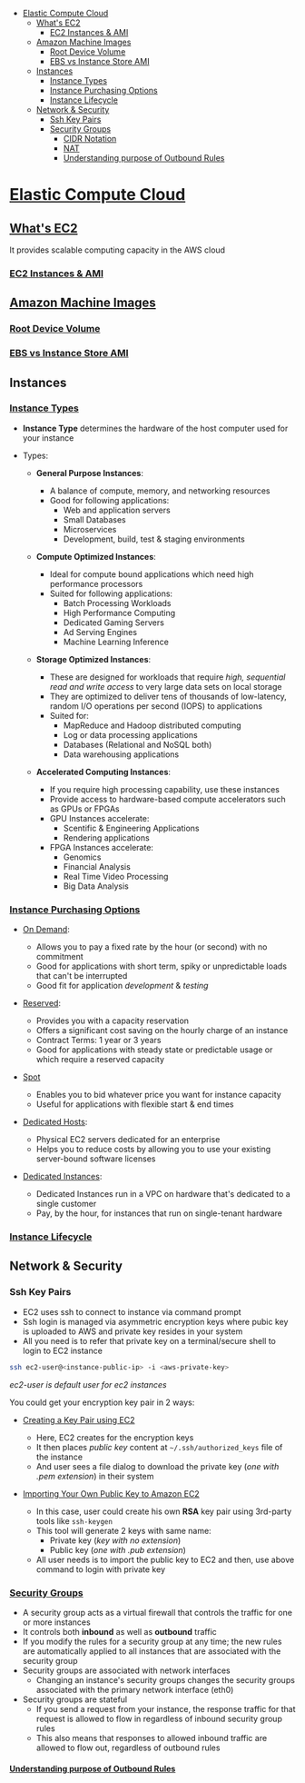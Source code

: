 - [Elastic Compute Cloud](#elastic-compute-cloud)
  - [What's EC2](#whats-ec2)
    - [EC2 Instances & AMI](#ec2-instances--ami)
  - [Amazon Machine Images](#amazon-machine-images)
    - [Root Device Volume](#root-device-volume)
    - [EBS vs Instance Store AMI](#ebs-vs-instance-store-ami)
  - [Instances](#instances)
    - [Instance Types](#instance-types)
    - [Instance Purchasing Options](#instance-purchasing-options)
    - [Instance Lifecycle](#instance-lifecycle)
  - [Network & Security](#network--security)
    - [Ssh Key Pairs](#ssh-key-pairs)
    - [Security Groups](#security-groups)
      - [CIDR Notation](#cidr-notation)
      - [NAT](#nat)
      - [Understanding purpose of Outbound Rules](#understanding-purpose-of-outbound-rules)

# [Elastic Compute Cloud](https://aws.amazon.com/ec2/)

## [What's EC2](https://docs.aws.amazon.com/AWSEC2/latest/UserGuide/concepts.html)

It provides scalable computing capacity in the AWS cloud

### [EC2 Instances & AMI](https://docs.aws.amazon.com/AWSEC2/latest/UserGuide/ec2-instances-and-amis.html)

## [Amazon Machine Images](https://docs.aws.amazon.com/AWSEC2/latest/UserGuide/AMIs.html)

### [Root Device Volume](https://docs.aws.amazon.com/AWSEC2/latest/UserGuide/RootDeviceStorage.html)

### [EBS vs Instance Store AMI](https://docs.aws.amazon.com/AWSEC2/latest/UserGuide/ComponentsAMIs.html#storage-for-the-root-device)

## Instances

### [Instance Types](https://docs.aws.amazon.com/AWSEC2/latest/UserGuide/instance-types.html)

- **Instance Type** determines the hardware of the host computer used for your instance
- Types:

  - **General Purpose Instances**:

    - A balance of compute, memory, and networking resources
    - Good for following applications:
      - Web and application servers
      - Small Databases
      - Microservices
      - Development, build, test & staging environments

  - **Compute Optimized Instances**:

    - Ideal for compute bound applications which need high performance processors
    - Suited for following applications:
      - Batch Processing Workloads
      - High Performance Computing
      - Dedicated Gaming Servers
      - Ad Serving Engines
      - Machine Learning Inference

  - **Storage Optimized Instances**:

    - These are designed for workloads that require _high, sequential read and write access_ to very large data sets on local storage
    - They are optimized to deliver tens of thousands of low-latency, random I/O operations per second (IOPS) to applications
    - Suited for:
      - MapReduce and Hadoop distributed computing
      - Log or data processing applications
      - Databases (Relational and NoSQL both)
      - Data warehousing applications

  - **Accelerated Computing Instances**:

    - If you require high processing capability, use these instances
    - Provide access to hardware-based compute accelerators such as GPUs or FPGAs
    - GPU Instances accelerate:
      - Scentific & Engineering Applications
      - Rendering applications
    - FPGA Instances accelerate:
      - Genomics
      - Financial Analysis
      - Real Time Video Processing
      - Big Data Analysis

### [Instance Purchasing Options](https://docs.aws.amazon.com/AWSEC2/latest/UserGuide/instance-purchasing-options.html)

- [On Demand](https://docs.aws.amazon.com/AWSEC2/latest/UserGuide/ec2-capacity-reservations.html):

  - Allows you to pay a fixed rate by the hour (or second) with no commitment
  - Good for applications with short term, spiky or unpredictable loads that can't be interrupted
  - Good fit for application _development_ & _testing_

- [Reserved](https://docs.aws.amazon.com/AWSEC2/latest/UserGuide/ec2-reserved-instances.html):

  - Provides you with a capacity reservation
  - Offers a significant cost saving on the hourly charge of an instance
  - Contract Terms: 1 year or 3 years
  - Good for applications with steady state or predictable usage or which require a reserved capacity

- [Spot](https://docs.aws.amazon.com/AWSEC2/latest/UserGuide/using-spot-instances.html)

  - Enables you to bid whatever price you want for instance capacity
  - Useful for applications with flexible start & end times

- [Dedicated Hosts](https://docs.aws.amazon.com/AWSEC2/latest/UserGuide/dedicated-hosts-overview.html):

  - Physical EC2 servers dedicated for an enterprise
  - Helps you to reduce costs by allowing you to use your existing server-bound software licenses

- [Dedicated Instances](https://docs.aws.amazon.com/AWSEC2/latest/UserGuide/dedicated-instance.html):
  - Dedicated Instances run in a VPC on hardware that's dedicated to a single customer
  - Pay, by the hour, for instances that run on single-tenant hardware

### [Instance Lifecycle](https://docs.aws.amazon.com/AWSEC2/latest/UserGuide/ec2-instance-lifecycle.html)

## Network & Security

### Ssh Key Pairs

- EC2 uses ssh to connect to instance via command prompt
- Ssh login is managed via asymmetric encryption keys where pubic key is uploaded to AWS and private key resides in your system
- All you need is to refer that private key on a terminal/secure shell to login to EC2 instance

```bash
ssh ec2-user@<instance-public-ip> -i <aws-private-key>
```

_ec2-user is default user for ec2 instances_

You could get your encryption key pair in 2 ways:

- [Creating a Key Pair using EC2](https://docs.aws.amazon.com/AWSEC2/latest/UserGuide/ec2-key-pairs.html#having-ec2-create-your-key-pair)

  - Here, EC2 creates for the encryption keys
  - It then places _public key_ content at `~/.ssh/authorized_keys` file of the instance
  - And user sees a file dialog to download the private key (_one with .pem extension_) in their system

- [Importing Your Own Public Key to Amazon EC2](https://docs.aws.amazon.com/AWSEC2/latest/UserGuide/ec2-key-pairs.html#how-to-generate-your-own-key-and-import-it-to-aws)

  - In this case, user could create his own **RSA** key pair using 3rd-party tools like `ssh-keygen`
  - This tool will generate 2 keys with same name:
    - Private key (_key with no extension_)
    - Public key (_one with .pub extension_)
  - All user needs is to import the public key to EC2 and then, use above command to login with private key

### [Security Groups](https://docs.aws.amazon.com/AWSEC2/latest/UserGuide/using-network-security.html)

- A security group acts as a virtual firewall that controls the traffic for one or more instances
- It controls both **inbound** as well as **outbound** traffic
- If you modify the rules for a security group at any time; the new rules are automatically applied to all instances that are associated with the security group
- Security groups are associated with network interfaces
  - Changing an instance's security groups changes the security groups associated with the primary network interface (eth0)
- Security groups are stateful
  - If you send a request from your instance, the response traffic for that request is allowed to flow in regardless of inbound security group rules
  - This also means that responses to allowed inbound traffic are allowed to flow out, regardless of outbound rules

#### [Understanding purpose of Outbound Rules](https://acloud.guru/forums/aws-csa-2019/discussion/-Ljh1TuR55bh2RzG1uk7/his_description_of_outbound_ru)

